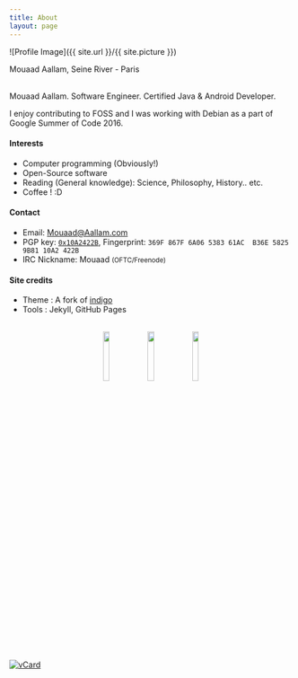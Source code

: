 ```yaml
---
title: About
layout: page
---
```

![Profile Image]({{ site.url }}/{{ site.picture }})
<figcaption class="caption">Mouaad Aallam, Seine River - Paris</figcaption>

<br/>

Mouaad Aallam. Software Engineer. Certified Java & Android Developer.

I enjoy contributing to FOSS and I was working with Debian as a part of Google Summer of Code 2016.

#### Interests
* Computer programming (Obviously!)
* Open-Source software
* Reading (General knowledge): Science, Philosophy, History.. etc.
* Coffee ! :D

#### Contact
* Email:  Mouaad@Aallam.com
* PGP key: [`0x10A2422B`](https://keyserver2.pgp.com/vkd/SubmitSearch.event?&&SearchCriteria=mouaad%40aallam.com), Fingerprint: `369F 867F 6A06 5383 61AC  B36E 5825 9B81 10A2 422B`
* IRC Nickname: Mouaad <small>(OFTC/Freenode)</small>

#### Site credits
* Theme : A fork of [indigo](https://github.com/sergiokopplin/indigo)
* Tools : Jekyll, GitHub Pages

<br/>

<center>
<a href="https://www.youracclaim.com/badges/6b6ebc04-9a38-4311-8d2b-6fba5c9852ae"><img src="{{ site.url }}/assets/images/badge/oca.png" style="width: 15%; display: inline!important;"/></a>
<a href="https://www.youracclaim.com/badges/441df602-eb18-4ce9-91b1-54996fffe1ec"><img src="{{ site.url }}/assets/images/badge/ocp.png" style="width: 15%; display: inline!important;"/></a>
<a href="https://www.credential.net/ipw6amqw"><img src="{{ site.url }}/assets/images/badge/aad.png" style="width: 15%; display: inline!important;"/></a>
</center>

<a href="{{ site.url }}/assets/files/MouaadAallam.vcard">
 <img src="{{ site.url }}/assets/images/MouaadAallamQR.png" style="width: inherit;" alt="vCard" /></a>
